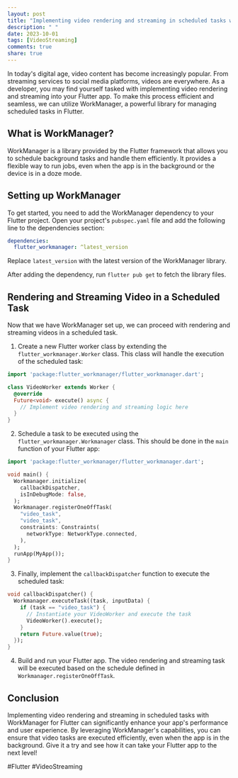```yaml
---
layout: post
title: "Implementing video rendering and streaming in scheduled tasks with WorkManager for Flutter"
description: " "
date: 2023-10-01
tags: [VideoStreaming]
comments: true
share: true
---
```


In today's digital age, video content has become increasingly popular. From streaming services to social media platforms, videos are everywhere. As a developer, you may find yourself tasked with implementing video rendering and streaming into your Flutter app. To make this process efficient and seamless, we can utilize WorkManager, a powerful library for managing scheduled tasks in Flutter.

## What is WorkManager?

WorkManager is a library provided by the Flutter framework that allows you to schedule background tasks and handle them efficiently. It provides a flexible way to run jobs, even when the app is in the background or the device is in a doze mode.

## Setting up WorkManager

To get started, you need to add the WorkManager dependency to your Flutter project. Open your project's `pubspec.yaml` file and add the following line to the dependencies section:

```yaml
dependencies:
  flutter_workmanager: ^latest_version
```

Replace `latest_version` with the latest version of the WorkManager library.

After adding the dependency, run `flutter pub get` to fetch the library files.

## Rendering and Streaming Video in a Scheduled Task

Now that we have WorkManager set up, we can proceed with rendering and streaming videos in a scheduled task.

1. Create a new Flutter worker class by extending the `flutter_workmanager.Worker` class. This class will handle the execution of the scheduled task:

```dart
import 'package:flutter_workmanager/flutter_workmanager.dart';

class VideoWorker extends Worker {
  @override
  Future<void> execute() async {
    // Implement video rendering and streaming logic here
  }
}
```

2. Schedule a task to be executed using the `flutter_workmanager.Workmanager` class. This should be done in the `main` function of your Flutter app:

```dart
import 'package:flutter_workmanager/flutter_workmanager.dart';

void main() {
  Workmanager.initialize(
    callbackDispatcher,
    isInDebugMode: false,
  );
  Workmanager.registerOneOffTask(
    "video_task",
    "video_task",
    constraints: Constraints(
      networkType: NetworkType.connected,
    ),
  );
  runApp(MyApp());
}
```

3. Finally, implement the `callbackDispatcher` function to execute the scheduled task:

```dart
void callbackDispatcher() {
  Workmanager.executeTask((task, inputData) {
    if (task == "video_task") {
      // Instantiate your VideoWorker and execute the task
      VideoWorker().execute();
    }
    return Future.value(true);
  });
}
```

4. Build and run your Flutter app. The video rendering and streaming task will be executed based on the schedule defined in `Workmanager.registerOneOffTask`.

## Conclusion

Implementing video rendering and streaming in scheduled tasks with WorkManager for Flutter can significantly enhance your app's performance and user experience. By leveraging WorkManager's capabilities, you can ensure that video tasks are executed efficiently, even when the app is in the background. Give it a try and see how it can take your Flutter app to the next level!

#Flutter #VideoStreaming